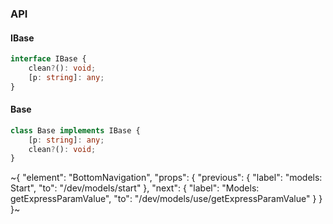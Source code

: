 

### API

#### IBase

```ts
interface IBase {
    clean?(): void;
    [p: string]: any;
}
```

#### Base

```ts
class Base implements IBase {
    [p: string]: any;
    clean?(): void;
}
```


~{
  "element": "BottomNavigation",
  "props": {
    "previous": {
      "label": "models: Start",
      "to": "/dev/models/start"
    },
    "next": {
      "label": "Models: getExpressParamValue",
      "to": "/dev/models/use/getExpressParamValue"
    }
  }
}~
